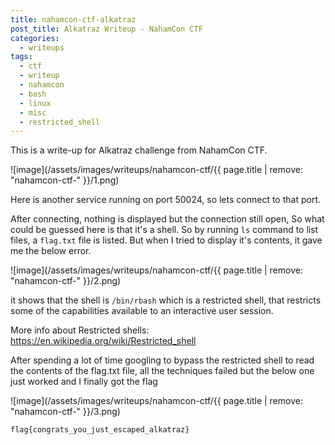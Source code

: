 ```yaml
---
title: nahamcon-ctf-alkatraz
post_title: Alkatraz Writeup - NahamCon CTF
categories:
  - writeups
tags:
  - ctf
  - writeup
  - nahamcon
  - bash
  - linux
  - misc
  - restricted_shell
---
```


This is a write-up for Alkatraz challenge from NahamCon CTF.

![image](/assets/images/writeups/nahamcon-ctf/{{ page.title | remove: "nahamcon-ctf-" }}/1.png)

Here is another service running on port 50024, so lets connect to that port.

After connecting, nothing is displayed but the connection still open, So what could be guessed here is that it's a shell. So by running `ls` command to list files, a `flag.txt` file is listed. But when I tried to display it's contents, it gave me the below error.

![image](/assets/images/writeups/nahamcon-ctf/{{ page.title | remove: "nahamcon-ctf-" }}/2.png)

it shows that the shell is `/bin/rbash` which is a restricted shell, that restricts some of the capabilities available to an interactive user session.

More info about Restricted shells: <https://en.wikipedia.org/wiki/Restricted_shell>

After spending a lot of time googling to bypass the restricted shell to read the contents of the flag.txt file, all the techniques failed but the below one just worked and I finally got the flag

![image](/assets/images/writeups/nahamcon-ctf/{{ page.title | remove: "nahamcon-ctf-" }}/3.png)

`flag{congrats_you_just_escaped_alkatraz}`
